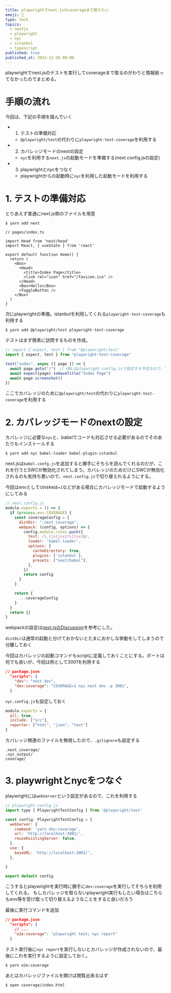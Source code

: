 ```yaml
---
title: playwrightでnext.jsのcoverageまで取りたい
emoji: 🦛
type: tech
topics:
  - nextjs
  - playwright
  - nyc
  - istanbul
  - typescript
published: true
published_at: 2022-12-26 08:00
---
```


playwrightでnext.jsのテストを実行してcoverageまで取るのがわりと情報揃ってなかったのでまとめる。

# 手順の流れ
今回は、下記の手順を踏んでいく

* 1. テストの準備対応
  * `@playwright/test`の代わりに`playwright-test-coverage`を利用する
* 2. カバレッジモードのnextの設定
  * `nyc`を利用する`next.js`の起動モードを準備する(next.config.jsの設定)
* 3. playwrightとnycをつなぐ
  * playwrightからの起動時に`nyc`を利用した起動モードを利用する


# 1. テストの準備対応

とりあえず普通にnext.js側のファイルを用意

```
$ yarn add next
```

```tsx
// pages/index.ts

import Head from 'next/head'
import React, { useState } from 'react'

export default function Home() {
  return (
    <Box>
      <Head>
        <title>Index Page</title>
        <link rel="icon" href="/favicon.ico" />
      </Head>
      <Box>Hello</Box>
      <ToggleButton />
    </Box>
  )
}
```

次にplaywrightの準備。istanbulを利用してくれる`playwright-test-coverage`も利用する

```
$ yarn add @playwright/test playwright-test-coverage
```

テストはまず簡素に訪問するものを作成。

```ts
// import { expect, test } from "@playwright/test"
import { expect, test } from "playwright-test-coverage"

test("index", async ({ page }) => {
  await page.goto("/")　// URLはplaywright.config.jsで指定する予定なので、`/`のみとする（後述）
  await expect(page).toHaveTitle("Index Page")
  await page.screenshot()
})
```

ここでカバレッジのために`@playwright/test`の代わりに`playwright-test-coverage`を利用する

# 2. カバレッジモードのnextの設定

カバレッジに必要な`nyc`と、babelでコードも対応させる必要があるのでそのあたりもインストールする

```
$ yarn add nyc babel-loader babel-plugin-istanbul
```

next.jsは`babel.confg.js`を追加すると勝手にそちらを読んでくれるのだが、これを行うとSWCが無効化されてしまう。カバレッジのためだけにSWCが無効化されるのも気持ち悪いので、`next.config.js`で切り替えれるようにする。

今回はenvとして`COVERAGE=1`などがある場合にカバレッジモードで起動するようにしてみる

```js
// next.config.js
module.exports = () => {
  if (process.env.COVERAGE) {
    const coverageConfig = {
      distDir: ".next_coverage",
      webpack: (config, options) => {
        config.module.rules.push({
          test: /\.(js|jsx|ts|tsx)$/,
          loader: 'babel-loader',
          options: {
            cacheDirectory: true,
            plugins: ['istanbul'],
            presets: ["next/babel"],
          },
        })
        return config
      }
    }

    return {
      ...coverageConfig
    }
  }
  return {}
}
```

webpackの設定は[next.jsのDiscussion](https://github.com/vercel/next.js/discussions/30174#discussioncomment-2421511)を参考にした。

`distDir`は通常の起動と分けておかないとたまにおかしな挙動をしてしまうので分離しておく

今回はカバレッジの起動コマンドもscriptに定義しておくことにする。ポートは何でも良いが、今回は例として3001を利用する

```json
// package.json
  "scripts": {
    "dev": "next dev",
    "dev:coverage": "COVERAGE=1 nyc next dev -p 3001",
  }
```

`nyc.config.js`も設定しておく

```js
module.exports = {
  all: true,
  include: ["src"],
  reporter: ["html", "json", "text"]
}
```

カバレッジ関連のファイルを無視したので、`.gitignore`も設定する

```
.next_coverage/
.nyc_output/
coverage/
```

# 3. playwrightとnycをつなぐ

playwrightには`webServer`という設定があるので、これを利用する

```js
// playwright.config.js
import type { PlaywrightTestConfig } from '@playwright/test'

const config: PlaywrightTestConfig = {
  webServer: {
    command: 'yarn dev:coverage',
    url: 'http://localhost:3001/',
    reuseExistingServer: false,
  },
  use: {
    baseURL: 'http://localhost:3001/',
  },

}

export default config
```

こうするとplaywrightを実行時に勝手に`dev:coverage`を実行してそちらを利用してくれる。
もしカバレッジを取らないplaywright実行もしたい場合はこちらもenv等を受け取って切り替えるようなことをすると良いだろう

最後に実行コマンドを追加

```json
// package.json
  "scripts": {
    // ...
    "e2e:coverage": "playwright test; nyc report"
  }
```

テスト実行後に`nyc report`を実行しないとカバレッジが作成されないので、最後にこれを実行するように設定しておく。

```
$ yarn e2e:coverage
```

あとはカバレッジファイルを開けば閲覧出来るはず

```
$ open coverage/index.html
```
